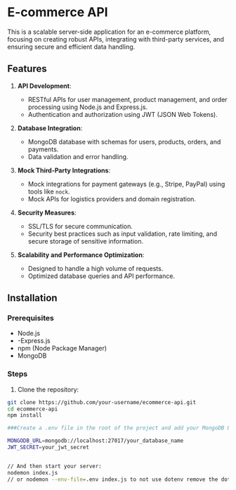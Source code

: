 # E-commerce API

This is a scalable server-side application for an e-commerce platform, focusing on creating robust APIs, integrating with third-party services, and ensuring secure and efficient data handling.

## Features

1. **API Development**:
    - RESTful APIs for user management, product management, and order processing using Node.js and Express.js.
    - Authentication and authorization using JWT (JSON Web Tokens).

2. **Database Integration**:
    - MongoDB database with schemas for users, products, orders, and payments.
    - Data validation and error handling.

3. **Mock Third-Party Integrations**:
    - Mock integrations for payment gateways (e.g., Stripe, PayPal) using tools like `nock`.
    - Mock APIs for logistics providers and domain registration.

4. **Security Measures**:
    - SSL/TLS for secure communication.
    - Security best practices such as input validation, rate limiting, and secure storage of sensitive information.

5. **Scalability and Performance Optimization**:
    - Designed to handle a high volume of requests.
    - Optimized database queries and API performance.

## Installation

### Prerequisites

- Node.js
- -Express.js
- npm (Node Package Manager)
- MongoDB

### Steps

1. Clone the repository:

```sh
git clone https://github.com/your-username/ecommerce-api.git
cd ecommerce-api
npm install

###Create a .env file in the root of the project and add your MongoDB URL and other environment variables:

MONGODB_URL=mongodb://localhost:27017/your_database_name
JWT_SECRET=your_jwt_secret


// And then start your server:
nodemon index.js
// or nodemon --env-file=.env index.js to not use dotenv remove the dotenv part from project.
